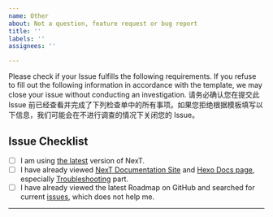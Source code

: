 ```yaml
---
name: Other
about: Not a question, feature request or bug report
title: ''
labels: ''
assignees: ''

---
```


Please check if your Issue fulfills the following requirements. If you refuse to fill out the following information in accordance with the template, we may close your issue without conducting an investigation.
请务必确认您在提交此 Issue 前已经查看并完成了下列检查单中的所有事项。如果您拒绝根据模板填写以下信息，我们可能会在不进行调查的情况下关闭您的 Issue。

## Issue Checklist <!-- 我确认我已经查看了 -->
<!-- Change [ ] to [x] to select, not [ x] or [x ] (将 [ ] 换成 [x] 来选择，而非 [ x] 或者 [x ]) -->

- [ ] I am using [the latest](https://github.com/theme-next/hexo-theme-next/releases/latest) version of NexT.
- [ ] I have already viewed [NexT Documentation Site](http://theme-next.org/docs/) and [Hexo Docs page](https://hexo.io/docs/), especially [Troubleshooting](https://hexo.io/docs/troubleshooting.html) part.
- [ ] I have already viewed the latest Roadmap on GitHub and searched for current [issues](https://github.com/theme-next/hexo-theme-next/issues?utf8=%E2%9C%93&q=is%3Aissue), which does not help me.

***
